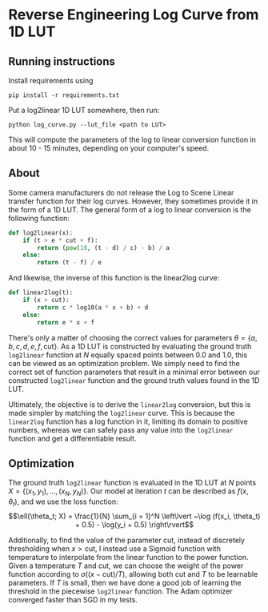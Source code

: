 # Reverse Engineering Log Curve from 1D LUT

## Running instructions
Install requirements using
```
pip install -r requirements.txt
```

Put a log2linear 1D LUT somewhere, then run:
```
python log_curve.py --lut_file <path to LUT>
```
This will compute the parameters of the log to linear conversion function in about 10 - 15 minutes, depending on your computer's speed.

## About
Some camera manufacturers do not release the Log to Scene Linear transfer function for their log curves. However, they sometimes provide it in the form of a 1D LUT. The general form of a log to linear conversion is the following function:

```python
def log2linear(x):
    if (t > e * cut + f):
        return (pow(10, (t - d) / c) - b) / a
    else:
        return (t - f) / e
```

And likewise, the inverse of this function is the linear2log curve:
```python
def linear2log(t):
    if (x > cut):
        return c * log10(a * x + b) + d
    else:
        return e * x + f
```

There's only a matter of choosing the correct values for parameters $\theta = \{a, b, c, d, e, f, \text{cut}\}$. As a 1D LUT is constructed by evaluating the ground truth `log2linear` function at $N$ equally spaced points between $0.0$ and $1.0$, this can be viewed as an optimization problem. We simply need to find the correct set of function parameters that result in a minimal error between our constructed `log2linear` function and the ground truth values found in the 1D LUT.

Ultimately, the objective is to derive the `linear2log` conversion, but this is made simpler by matching the `log2linear` curve. This is because the `linear2log` function has a log function in it, limiting its domain to positive numbers, whereas we can safely pass any value into the `log2linear` function and get a differentiable result.

## Optimization
The ground truth `log2linear` function is evaluated in the 1D LUT at $N$ points $X = \{(x_1, y_1), ..., (x_N, y_N)\}$. Our model at iteration $t$ can be described as $f(x, \theta_t)$, and we use the loss function:
$$\ell(\theta_t; X) = \frac{1}{N} \sum_{i = 1}^N \left\lvert ~\log (f(x_i, \theta_t) + 0.5) - \log(y_i + 0.5) \right\rvert$$

Additionally, to find the value of the parameter $\text{cut}$, instead of discretely thresholding when $x > \text{cut}$, I instead use a Sigmoid function with temperature to interpolate from the linear function to the power function. Given a temperature $T$ and $\text{cut}$, we can choose the weight of the power function according to $\sigma((x - \text{cut}) / T)$, allowing both $\text{cut}$ and $T$ to be learnable parameters. If $T$ is small, then we have done a good job of learning the threshold in the piecewise `log2linear` function. The Adam optimizer converged faster than SGD in my tests.